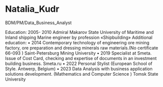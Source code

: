 # Natalia_Kudr

BDM/PM/Data_Business_Analyst

Education:
2005- 2010 Admiral Makarov State University of Maritime and Inland shipping
Marine engineer by profession «Shipbuilding»
Additional education:
• 2014 Contemporary technology of engineering ore mining factory, ore preparation and dressing minerals raw materials.(No certificate 66-093 ) Saint-Petersburg Mining University
• 2019 Specialist at Smeta. Issue of Cost Card, checking and expertise of documents in an investment building business. Smeta.ru
• 2022 Personal Stylist (European School of Style. Antwerp, Belgium)
• 2023 Data Analysis with business application solutions development. (Mathematics and Computer Science ) Tomsk State University
